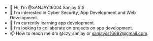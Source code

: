 - 👋 Hi, I’m @SANJAY16004 Sanjay S S
- 👀 I’m interested in Cyber Security, App Development and Web Development.
- 🌱 I’m currently learning app development.
- 💞️ I’m looking to collaborate on projects on app development. 
- 📫 How to reach me dm @czy_sanjay or sanjayss16692@gmail.com.

<!---
SANJAY16004/SANJAY16004 is a ✨ special ✨ repository because its `README.md` (this file) appears on your GitHub profile.
You can click the Preview link to take a look at your changes.
--->
